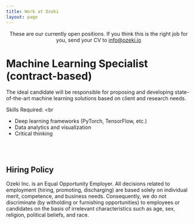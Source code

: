 ```yaml
---
title: Work at Ozeki 
layout: page 
---
```



<head>
<script src="https://ajax.googleapis.com/ajax/libs/jquery/3.2.1/jquery.min.js"></script>
</head>

<style>

#test p {
  opacity: 0;
}
</style>

<script>
$("#test p").delay(10).animate({ opacity: 1  }, 700);
</script>

<p id="test" align="center">These are our currently open positions. If you think this is the right job for you, send your CV to <a href="mailto:info@ozeki.io">info@ozeki.io</a> <br>

<h1> Machine Learning Specialist (contract-based)</h1>

The ideal candidate will be responsible for proposing and developing state-of-the-art machine learning solutions based on client and research needs. <br>

Skills Required: <br

<ul>
<li> Deep learning frameworks (PyTorch, TensorFlow, etc.) </li>
<li> Data analytics and visualization </li>
<li> Critical thinking </li>
</ul>

<br><br>


<h2> Hiring Policy </h2>

Ozeki Inc. is an Equal Opportunity Employer. All decisions related to employment (hiring, promoting, discharging) are based solely on individual merit, competence, and business needs. Consequently, we do not discriminate (by witholding or furnishing opportunities) to employees or candidates on the basis of irrelevant characteristics such as age, sex, religion, political beliefs, and race.  

</p>
